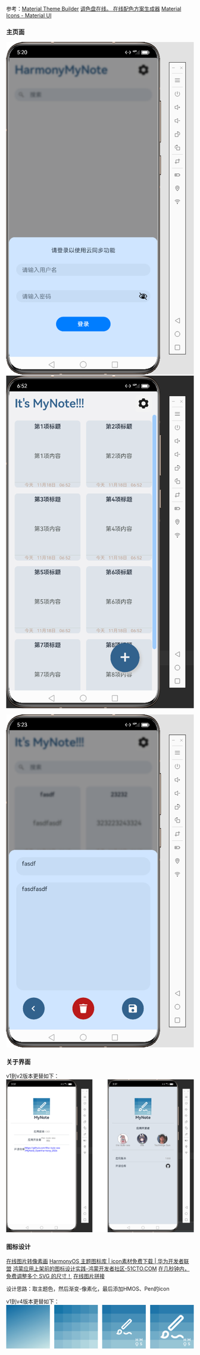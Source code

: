 参考：[Material Theme Builder](https://material-foundation.github.io/material-theme-builder/)
[调色盘在线。 在线配色方案生成器](https://gradients.app/zh/newpalette)
[Material Icons - Material UI](https://mui.com/material-ui/material-icons/?query=setting&selected=Settings)
### 主页面

![](/recap/app/attachments/Pastedimage20241220012219.png)
![](/recap/app/attachments/Pastedimage20241207235443.png)

![](/recap/app/attachments/Pastedimage20241220012529.png)
### 关于界面
v1到v2版本更替如下：
![](/recap/app/attachments/setting_result.jpeg)

### 图标设计
[在线图片转像素画](https://www.lddgo.net/image/pixel-image)
[HarmonyOS 主题图标库 | icon素材免费下载 | 华为开发者联盟](https://developer.huawei.com/consumer/cn/design/harmonyos-icon/)
[鸿蒙应用上架前的图标设计实践-鸿蒙开发者社区-51CTO.COM](https://ost.51cto.com/posts/10236)
[在几秒钟内，免费调整多个 SVG 的尺寸！](https://www.iloveimg.com/zh-cn/resize-image/resize-svg#resize-options,pixels)
[在线图片拼接](https://www.lddgo.net/image/stitching-image)

设计思路：取主题色，然后渐变-像素化，最后添加HMOS、Pen的icon

v1到v4版本更替如下：
![](/recap/app/attachments/result(1).jpeg)
